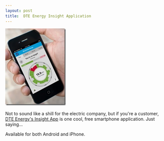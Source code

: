 ```yaml
---
layout: post
title:  DTE Energy Insight Application
---
```

[![slideshow_long_2x](/cdn/images/blog/Windows-Live-Writer/DTE-Energy_7D1A/slideshow_long_2x_thumb.jpg)](/cdn/images/blog/Windows-Live-Writer/DTE-Energy_7D1A/slideshow_long_2x_2.jpg)

Not to sound like a shill for the electric company, but if you're a customer, [DTE Energy's Insight App](https://www2.dteenergy.com/wps/portal/splashpage/DTE%20Insight/!ut/p/b1/hY_JdoIwAEW_hQ8oCUgYlkljBaFMLQlk08PgEZSxRVG_vrb71rd759y7uECAFIg-Pzf7fG6GPm9_vtA_VqbnM5QE0fuGWdAxXGe7wd4KRsodyO4A_GMYPvK3QDRFJy9lJ0NZ1xAyVaSYqo6QpuqA0fJo0AHv15jGE6yJm8zzZ8atupqIM9JFLXEeeig5GldiR8iuSZCmXsFrv4pT2l6fSh65Y5WZsxrCmFduLqg3xc-GfqJnBbOXt1M5vTZ-eIDC6tuiPjBWXBTy5dysQOOhiCQJcCB-M_6p9O2h24GxS2-7fpG-AY7XfDw!/dl4/d5/L2dBISEvZ0FBIS9nQSEh/) is one cool, free smartphone application. Just saying...

Available for both Android and iPhone.
